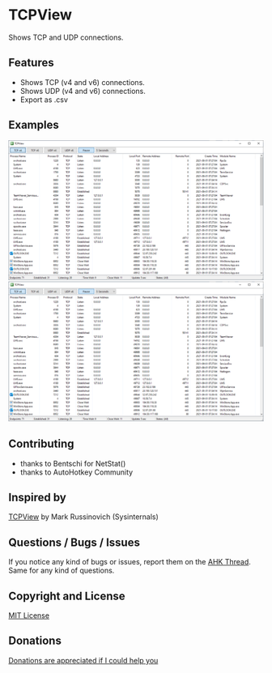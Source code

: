 # TCPView
 Shows TCP and UDP connections.


## Features
* Shows TCP (v4 and v6) connections.
* Shows UDP (v4 and v6) connections.
* Export as .csv


## Examples
![TCPView](img/TCPView_01.png)
![TCPView](img/TCPView_01.png)


## Contributing
* thanks to Bentschi for NetStat()
* thanks to AutoHotkey Community


## Inspired by
[TCPView](https://docs.microsoft.com/en-us/sysinternals/downloads/tcpview) by Mark Russinovich (Sysinternals)


## Questions / Bugs / Issues
If you notice any kind of bugs or issues, report them on the [AHK Thread](https://www.autohotkey.com/boards/viewtopic.php?t=94333). Same for any kind of questions.


## Copyright and License
[MIT License](LICENSE)


## Donations
[Donations are appreciated if I could help you](https://www.paypal.me/smithz)